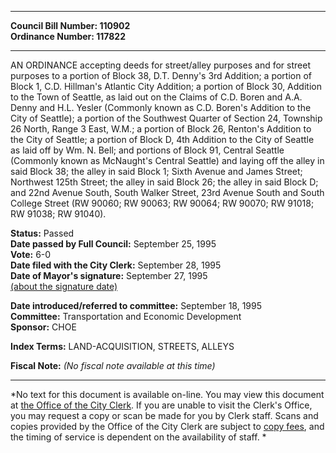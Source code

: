 * * * * *  
  
**Council Bill Number: [](#h0)[](#h2)110902**   
**Ordinance Number: 117822**  
  
* * * * *  
  
AN ORDINANCE accepting deeds for street/alley purposes and for street purposes to a portion of Block 38, D.T. Denny's 3rd Addition; a portion of Block 1, C.D. Hillman's Atlantic City Addition; a portion of Block 30, Addition to the Town of Seattle, as laid out on the Claims of C.D. Boren and A.A. Denny and H.L. Yesler (Commonly known as C.D. Boren's Addition to the City of Seattle); a portion of the Southwest Quarter of Section 24, Township 26 North, Range 3 East, W.M.; a portion of Block 26, Renton's Addition to the City of Seattle; a portion of Block D, 4th Addition to the City of Seattle as laid off by Wm. N. Bell; and portions of Block 91, Central Seattle (Commonly known as McNaught's Central Seattle) and laying off the alley in said Block 38; the alley in said Block 1; Sixth Avenue and James Street; Northwest 125th Street; the alley in said Block 26; the alley in said Block D; and 22nd Avenue South, South Walker Street, 23rd Avenue South and South College Street (RW 90060; RW 90063; RW 90064; RW 90070; RW 91018; RW 91038; RW 91040).  
  
**Status:** Passed   
**Date passed by Full Council:** September 25, 1995   
**Vote:** 6-0   
**Date filed with the City Clerk:** September 28, 1995   
**Date of Mayor's signature:** September 27, 1995   
[(about the signature date)](/~public/approvaldate.htm)   
  
  
**Date introduced/referred to committee:** September 18, 1995   
**Committee:** Transportation and Economic Development   
**Sponsor:** CHOE   
  
**Index Terms:** LAND-ACQUISITION, STREETS, ALLEYS  
  
**Fiscal Note:** *(No fiscal note available at this time)*  
  
* * * * *  
  
*No text for this document is available on-line. You may view this document at [the Office of the City Clerk](http://www.seattle.gov/leg/clerk/contactUs.htm). If you are unable to visit the Clerk's Office, you may request a copy or scan be made for you by Clerk staff. Scans and copies provided by the Office of the City Clerk are subject to [copy fees](http://clerk.seattle.gov/~public/clerkfees.htm), and the timing of service is dependent on the availability of staff. *  
  
  
